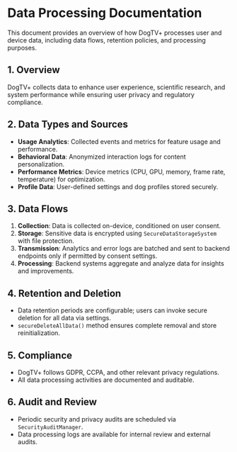 # Data Processing Documentation

This document provides an overview of how DogTV+ processes user and device data, including data flows, retention policies, and processing purposes.

## 1. Overview
DogTV+ collects data to enhance user experience, scientific research, and system performance while ensuring user privacy and regulatory compliance.

## 2. Data Types and Sources
- **Usage Analytics**: Collected events and metrics for feature usage and performance.
- **Behavioral Data**: Anonymized interaction logs for content personalization.
- **Performance Metrics**: Device metrics (CPU, GPU, memory, frame rate, temperature) for optimization.
- **Profile Data**: User-defined settings and dog profiles stored securely.

## 3. Data Flows
1. **Collection**: Data is collected on-device, conditioned on user consent.
2. **Storage**: Sensitive data is encrypted using `SecureDataStorageSystem` with file protection.
3. **Transmission**: Analytics and error logs are batched and sent to backend endpoints only if permitted by consent settings.
4. **Processing**: Backend systems aggregate and analyze data for insights and improvements.

## 4. Retention and Deletion
- Data retention periods are configurable; users can invoke secure deletion for all data via settings.
- `secureDeleteAllData()` method ensures complete removal and store reinitialization.

## 5. Compliance
- DogTV+ follows GDPR, CCPA, and other relevant privacy regulations.
- All data processing activities are documented and auditable.

## 6. Audit and Review
- Periodic security and privacy audits are scheduled via `SecurityAuditManager`.
- Data processing logs are available for internal review and external audits. 